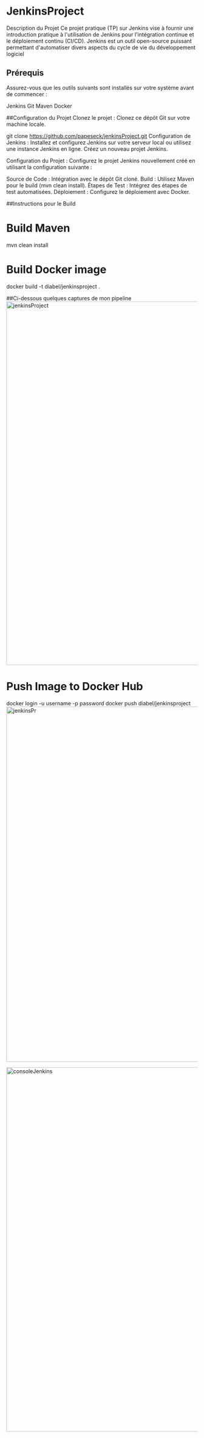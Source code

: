 # JenkinsProject 
Description du Projet
Ce projet pratique (TP) sur Jenkins vise à fournir une introduction pratique à l'utilisation de Jenkins pour l'intégration continue et
le déploiement continu (CI/CD). Jenkins est un outil open-source puissant permettant d'automatiser divers aspects du cycle de vie du développement logiciel

## Prérequis
Assurez-vous que les outils suivants sont installés sur votre système avant de commencer :

Jenkins
Git
Maven
Docker

##Configuration du Projet
Clonez le projet : Clonez ce dépôt Git sur votre machine locale.

git clone https://github.com/papeseck/jenkinsProject.git
Configuration de Jenkins : Installez et configurez Jenkins sur votre serveur local ou utilisez une instance Jenkins en ligne. Créez un nouveau projet Jenkins.

Configuration du Projet : Configurez le projet Jenkins nouvellement créé en utilisant la configuration suivante :

Source de Code : Intégration avec le dépôt Git cloné.
Build : Utilisez Maven pour le build (mvn clean install).
Étapes de Test : Intégrez des étapes de test automatisées.
Déploiement : Configurez le déploiement avec Docker.

##Instructions pour le Build

# Build Maven
mvn clean install

# Build Docker image
docker build -t diabel/jenkinsproject .

##Ci-dessous quelques captures de mon pipeline
<img width="957" alt="jenkinsProject" src="https://github.com/papeseck/jenkinsProject/assets/102872504/6008493d-dd50-4116-99c5-43d6dc44e02d">

# Push Image to Docker Hub
docker login -u username -p password
docker push diabel/jenkinsproject
<img width="935" alt="jenkinsPr" src="https://github.com/papeseck/jenkinsProject/assets/102872504/3cb6f1f1-8cb5-4cb7-99f8-afebc3e03bef">

<img width="959" alt="consoleJenkins" src="https://github.com/papeseck/jenkinsProject/assets/102872504/a90e898a-8ae0-41a1-9dac-c5e54bc32809">


